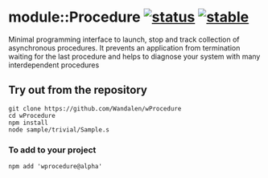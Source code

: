 
# module::Procedure [![status](https://github.com/Wandalen/wProcedure/actions/workflows/StandardPublish.yml/badge.svg)](https://github.com/Wandalen/wProcedure/actions/workflows/StandardPublish.yml) [![stable](https://img.shields.io/badge/stability-stable-brightgreen.svg)](https://github.com/emersion/stability-badges#stable)

Minimal programming interface to launch, stop and track collection of asynchronous procedures. It prevents an application from termination waiting for the last procedure and helps to diagnose your system with many interdependent procedures

## Try out from the repository
```
git clone https://github.com/Wandalen/wProcedure
cd wProcedure
npm install
node sample/trivial/Sample.s
```

### To add to your project
```
npm add 'wprocedure@alpha'
```

